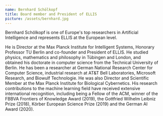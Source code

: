 ```yaml
---
name: Bernhard Schölkopf
title: Board member and President of ELLIS
picture: /assets/bernhard.jpg
---
```


Bernhard Schölkopf is one of Europe's top researchers in Artificial Intelligence and represents ELLIS at the European level. 

He is Director at the Max Planck Institute for Intelligent Systems, Honorary Professor TU Berlin and co-founder and President of ELLIS. He studied physics, mathematics and philosophy in Tübingen and London, and obtained his doctorate in computer science from the Technical University of Berlin. He has been a researcher at German National Research Center for Computer Science, industrial research at AT&T Bell Laboratories, Microsoft Research, and Biowulf Technologie. He was also Director and Scientific Member at the Max Planck Institute for Biological Cybernetics. His research contributions to the machine learning field have received extensive international recognition, including being a Fellow of the ACM, winner of the FBBVA Frontiers of Knowledge Award (2019), the Gottfried Wilhelm Leibniz Prize (2018), Körber European Science Prize (2019) and the German AI Award (2020). 